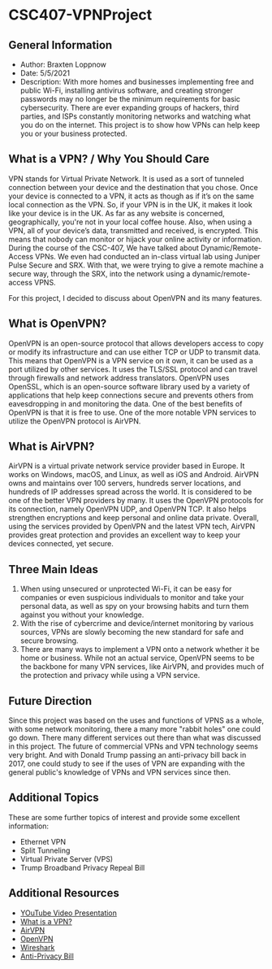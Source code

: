 # CSC407-VPNProject

## General Information
- Author: Braxten Loppnow
- Date: 5/5/2021
- Description: With more homes and businesses implementing free and public Wi-Fi, installing antivirus software, and creating stronger passwords may no longer be the minimum requirements for basic cybersecurity. There are ever expanding groups of hackers, third parties, and ISPs constantly monitoring networks and watching what you do on the internet. This project is to show how VPNs can help keep you or your business protected.

 ## What is a VPN? / Why You Should Care
 VPN stands for Virtual Private Network. It is used as a sort of tunneled connection between your device and the destination that you chose. Once your device is connected to a VPN, it acts as though as if it’s on the same local connection as the VPN. So, if your VPN is in the UK, it makes it look like your device is in the UK. As far as any website is concerned, geographically, you're not in your local coffee house. Also, when using a VPN, all of your device’s data, transmitted and received, is encrypted. This means that nobody can monitor or hijack your online activity or information. During the course of the CSC-407, We have talked about Dynamic/Remote-Access VPNs. We even had conducted an in-class virtual lab using Juniper Pulse Secure and SRX. With that, we were trying to give a remote machine a secure way, through the SRX, into the network using a dynamic/remote-access VPNS.

 For this project, I decided to discuss about OpenVPN and its many features.
 
 ## What is OpenVPN?
 OpenVPN is an open-source protocol that allows developers access to copy or modify its infrastructure and can use either TCP or UDP to transmit data. This means that OpenVPN is a VPN service on it own, it can be used as a port utilized by other services. It uses the TLS/SSL protocol and can travel through firewalls and network address translators. OpenVPN uses OpenSSL, which is an open-source software library used by a variety of applications that help keep connections secure and prevents others from eavesdropping in and monitoring the data. One of the best benefits of OpenVPN is that it is free to use. One of the more notable VPN services to utilize the OpenVPN protocol is AirVPN.
 
 ## What is AirVPN?
 AirVPN is a virtual private network service provider based in Europe. It works on Windows, macOS, and Linux, as well as iOS and Android. AirVPN owns and maintains over 100 servers, hundreds server locations, and hundreds of IP addresses spread across the world. It is considered to be one of the better VPN providers by many. It uses the OpenVPN protocols for its connection, namely OpenVPN UDP, and OpenVPN TCP. It also helps strengthen encryptions and keep personal and online data private. Overall, using the services provided by OpenVPN and the latest VPN tech, AirVPN provides great protection and provides an excellent way to keep your devices connected, yet secure.
 
 
## Three Main Ideas
1. When using unsecured or unprotected Wi-Fi, it can be easy for companies or even suspicious individuals to monitor and take your personal data, as well as spy on your browsing habits and turn them against you without your knowledge.
2. With the rise of cybercrime and device/internet monitoring by various sources, VPNs are slowly becoming the new standard for safe and secure browsing.
3. There are many ways to implement a VPN onto a network whether it be home or business. While not an actual service, OpenVPN seems to be the backbone for many VPN services, like AirVPN, and provides much of the protection and privacy while using a VPN service.


## Future Direction
Since this project was based on the uses and functions of VPNS as a whole, with some network monitoring, there a many more "rabbit holes" one could go down. There many different services out there than what was discussed in this project. The future of commercial VPNs and VPN technology seems very bright. And with Donald Trump passing an anti-privacy bill back in 2017, one could study to see if the uses of VPN are expanding with the general public's knowledge of VPNs and VPN services since then.


## Additional Topics
These are some further topics of interest and provide some excellent information:
* Ethernet VPN
* Split Tunneling
* Virtual Private Server (VPS)
* Trump Broadband Privacy Repeal Bill


## Additional Resources
* [YOuTube Video Presentation](https://youtu.be/iZKCs5Qq0yI)
* [What is a VPN?](https://us.norton.com/internetsecurity-privacy-what-is-a-vpn.html)
* [AirVPN](https://airvpn.org/)
* [OpenVPN](https://www.allthingssecured.com/vpn/faq/what-is-openvpn/)
* [Wireshark](https://www.wireshark.org/index.html#aboutWS)
* [Anti-Privacy Bill](https://www.reuters.com/article/us-usa-internet-trump/trump-signs-repeal-of-u-s-broadband-privacy-rules-idUSKBN1752PR)
